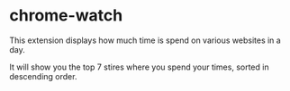 # chrome-watch
This extension displays how much time is spend on various websites in a day.

It will show you the top 7 stires where you spend your times, sorted in
descending order.
